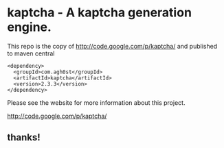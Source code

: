 # kaptcha - A kaptcha generation engine.

This repo is the copy of http://code.google.com/p/kaptcha/ and published to maven central
```
<dependency>
  <groupId>com.agh0st</groupId>
  <artifactId>kaptcha</artifactId>
  <version>2.3.3</version>
</dependency>
```
Please see the website for more information about this project.

http://code.google.com/p/kaptcha/

thanks!
-----------
